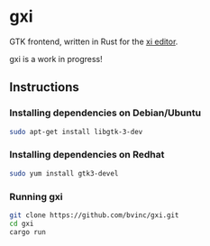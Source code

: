 # gxi
GTK frontend, written in Rust for the [xi editor](https://github.com/google/xi-editor).

gxi is a work in progress!

## Instructions

### Installing dependencies on Debian/Ubuntu

```sh
sudo apt-get install libgtk-3-dev
```

### Installing dependencies on Redhat

```sh
sudo yum install gtk3-devel
```

### Running gxi

```sh
git clone https://github.com/bvinc/gxi.git
cd gxi
cargo run
```
